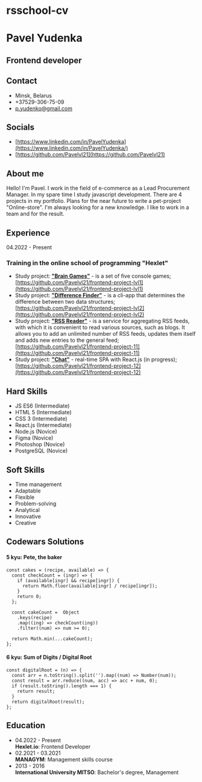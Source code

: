 # rsschool-cv

# Pavel Yudenka

## Frontend developer

## Contact
* Minsk, Belarus
* +37529-306-75-09
* [p.yudenko@gmail.com](mailto:p.yudenko@gmail.com)

## Socials
* [https://www.linkedin.com/in/PavelYudenka](https://www.linkedin.com/in/PavelYudenka/)
* [https://github.com/Pavelvl21](https://github.com/Pavelvl21)

## About me
Hello! I'm Pavel. I work in the field of e-commerce as a Lead Procurement Manager. In my spare time I study javascript development. There are 4 projects in my portfolio. Plans for the near future to write a pet-project "Online-store". I'm always looking for a new knowledge. I like to work in a team and for the result.

## Experience
04.2022 - Present
### Training in the online school of programming "Hexlet"
* Study project: [**"Brain Games"**](https://github.com/Pavelvl21/frontend-project-lvl1) - is a set of five console games;  
[https://github.com/Pavelvl21/frontend-project-lvl1](https://github.com/Pavelvl21/frontend-project-lvl1)
* Study project: [**"Difference Finder"**](https://github.com/Pavelvl21/frontend-project-lvl2) - is a cli-app that determines the difference between two data structures;  
[https://github.com/Pavelvl21/frontend-project-lvl2](https://github.com/Pavelvl21/frontend-project-lvl2)
* Study project: [**"RSS Reader"**](https://github.com/Pavelvl21/frontend-project-11) - is a service for aggregating RSS feeds, with which it is convenient to read various sources, such as blogs. It allows you to add an unlimited number of RSS feeds, updates them itself and adds new entries to the general feed;
[https://github.com/Pavelvl21/frontend-project-11](https://github.com/Pavelvl21/frontend-project-11)
* Study project: [**"Chat"**](https://github.com/Pavelvl21/frontend-project-12) - real-time SPA with React.js (in progress);  
[https://github.com/Pavelvl21/frontend-project-12](https://github.com/Pavelvl21/frontend-project-12)  

## Hard Skills
* JS ES6 (Intermediate)
* HTML 5 (Intermediate)
* CSS 3 (Intermediate)
* React.js (Intermediate)
* Node.js (Novice)
* Figma (Novice)
* Photoshop (Novice)
* PostgreSQL (Novice)

## Soft Skills
* Time management
* Adaptable
* Flexible
* Problem-solving
* Analytical
* Innovative
* Creative

## Codewars Solutions
#### 5 kyu: Pete, the baker
```
const cakes = (recipe, available) => {
  const checkCount = (ingr) => {
    if (available[ingr] && recipe[ingr]) {
      return Math.floor(available[ingr] / recipe[ingr]);
    }
    return 0;
  };
  
  const cakeCount =  Object
    .keys(recipe)
    .map((ing) => checkCount(ing))
    .filter((num) => num >= 0);
  
  return Math.min(...cakeCount);
};
```
#### 6 kyu: Sum of Digits / Digital Root
```
const digitalRoot = (n) => {
  const arr = n.toString().split('').map((num) => Number(num));
  const result = arr.reduce((num, acc) => acc + num, 0);
  if (result.toString().length === 1) {
    return result;
  }
  return digitalRoot(result);
};
```
## Education
* 04.2022 - Present  
**Hexlet.io**: Frontend Developer
* 02.2021 - 03.2021  
**MANAGYM**: Management skills course
* 2013 - 2016  
**International University MITSO**: Bachelor's degree, Management
